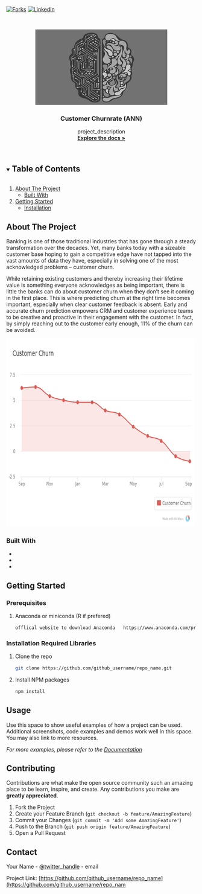 

[![Forks][forks-shield]][forks-url]
[![LinkedIn][linkedin-shield]][linkedin-url]



<!-- PROJECT LOGO -->
<br />
<p align="center">
  <a href="https://github.com/praashant99/Deep-Learning-102">
    <img src="images/ann.jpg" alt="Logo" width="350" height="200">
  </a>

  <h3 align="center">Customer Churnrate (ANN)</h3>

  <p align="center">
    project_description
    <br />
    <a href="https://github.com/praashant99/Deep-Learning-102"><strong>Explore the docs »</strong></a>
    <br />
    <br />
  </p>
</p>



<!-- TABLE OF CONTENTS -->
<details open="open">
  <summary><h2 style="display: inline-block">Table of Contents</h2></summary>
  <ol>
    <li>
      <a href="#about-the-project">About The Project</a>
      <ul>
        <li><a href="#built-with">Built With</a></li>
      </ul>
    </li>
    <li>
      <a href="#getting-started">Getting Started</a>
      <ul>
        <li><a href="#installation">Installation</a></li>
      </ul>
    </li>
  </ol>
</details>



<!-- ABOUT THE PROJECT -->
## About The Project

Banking is one of those traditional industries that has gone through a steady transformation over the decades. Yet, many banks today with a sizeable customer base hoping to gain a competitive edge have not tapped into the vast amounts of data they have, especially in solving one of the most acknowledged problems – customer churn.

While retaining existing customers and thereby increasing their lifetime value is something everyone acknowledges as being important, there is little the banks can do about customer churn when they don’t see it coming in the first place. This is where predicting churn at the right time becomes important, especially when clear customer feedback is absent. Early and accurate churn prediction empowers CRM and customer experience teams to be creative and proactive in their engagement with the customer. In fact, by simply reaching out to the customer early enough, 11% of the churn can be avoided.

<a>
  <img src="images/2.png" alt="Logo" width="500" height="500">
</a>

### Built With

* []()
* []()
* []()



<!-- GETTING STARTED -->
## Getting Started

### Prerequisites

1. Anaconda or miniconda (R if prefered)
   ```sh
   offlical website to download Anaconda   https://www.anaconda.com/products/individual
   ```
### Installation Required Libraries

1. Clone the repo
   ```sh
   git clone https://github.com/github_username/repo_name.git
   ```
2. Install NPM packages
   ```sh
   npm install
   ```



<!-- USAGE EXAMPLES -->
## Usage

Use this space to show useful examples of how a project can be used. Additional screenshots, code examples and demos work well in this space. You may also link to more resources.

_For more examples, please refer to the [Documentation](https://example.com)_



<!-- CONTRIBUTING -->
## Contributing

Contributions are what make the open source community such an amazing place to be learn, inspire, and create. Any contributions you make are **greatly appreciated**.

1. Fork the Project
2. Create your Feature Branch (`git checkout -b feature/AmazingFeature`)
3. Commit your Changes (`git commit -m 'Add some AmazingFeature'`)
4. Push to the Branch (`git push origin feature/AmazingFeature`)
5. Open a Pull Request

<!-- CONTACT -->
## Contact

Your Name - [@twitter_handle](https://twitter.com/twitter_handle) - email

Project Link: [https://github.com/github_username/repo_name](https://github.com/github_username/repo_nam





<!-- MARKDOWN LINKS & IMAGES -->
<!-- https://www.markdownguide.org/basic-syntax/#reference-style-links -->
[contributors-shield]: https://img.shields.io/github/contributors/github_username/repo.svg?style=for-the-badge
[contributors-url]: https://github.com/github_username/repo/graphs/contributors
[forks-shield]: https://img.shields.io/github/forks/github_username/repo.svg?style=for-the-badge
[forks-url]: https://github.com/github_username/repo/network/members
[stars-shield]: https://img.shields.io/github/stars/github_username/repo.svg?style=for-the-badge
[stars-url]: https://github.com/github_username/repo/stargazers
[issues-shield]: https://img.shields.io/github/issues/github_username/repo.svg?style=for-the-badge
[issues-url]: https://github.com/github_username/repo/issues
[license-shield]: https://img.shields.io/github/license/github_username/repo.svg?style=for-the-badge
[license-url]: https://github.com/github_username/repo/blob/master/LICENSE.txt
[linkedin-shield]: https://img.shields.io/badge/-LinkedIn-black.svg?style=for-the-badge&logo=linkedin&colorB=555
[linkedin-url]: https://linkedin.com/in/github_username
